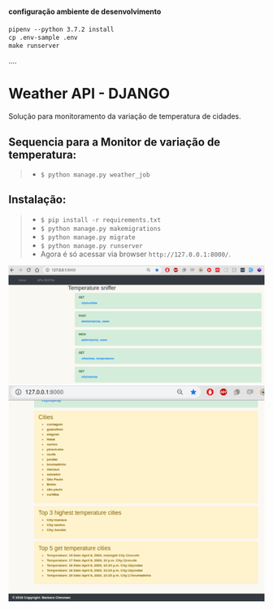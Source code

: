 #### configuração ambiente de desenvolvimento
```
pipenv --python 3.7.2 install
cp .env-sample .env
make runserver
```
....

Weather API - DJANGO
===================

Solução para monitoramento da variação de temperatura de cidades. 


Sequencia para a Monitor de variação de temperatura:
-------------
> - ```$ python manage.py weather_job```

Instalação:
-------------
> - ```$ pip install -r requirements.txt```
> - ```$ python manage.py makemigrations```
> - ```$ python manage.py migrate```
> - ```$ python manage.py runserver```
> - Agora é só acessar via browser ```http://127.0.0.1:8000/```.

![Alt text](weather/templates/temp1.PNG?raw=true "Title")
![Alt text](weather/templates/temp2.PNG?raw=true "Title")

